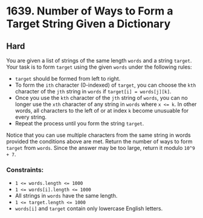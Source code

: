 # 1639. Number of Ways to Form a Target String Given a Dictionary

## Hard

You are given a list of strings of the same length `words` and a string `target`. Your task is to form `target` using
the given `words` under the following rules:

- `target` should be formed from left to right.
- To form the `ith` character (0-indexed) of `target`, you can choose the `kth` character of the `jth` string in `words`
  if `target[i] = words[j][k]`.
- Once you use the `kth` character of the `jth` string of `words`, you can no longer use the `xth` character of any
  string in `words` where `x <= k`. In other words, all characters to the left of or at index `k` become unusuable for
  every string.
- Repeat the process until you form the string `target`.

Notice that you can use multiple characters from the same string in words provided the conditions above are met. Return
the number of ways to form `target` from `words`. Since the answer may be too large, return it modulo `10^9 + 7`.

### Constraints:

- `1 <= words.length <= 1000`
- `1 <= words[i].length <= 1000`
- All strings in `words` have the same length.
- `1 <= target.length <= 1000`
- `words[i]` and `target` contain only lowercase English letters.
